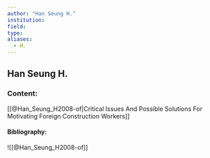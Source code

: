 ```yaml
---
author: "Han Seung H."
institution:
field:
type:
aliases:
  - H.
---
```


## Han Seung H.

### Content:
[[@Han_Seung_H2008-of|Critical Issues And Possible Solutions For Motivating Foreign Construction Workers]]

#### Bibliography:

![[@Han_Seung_H2008-of]]